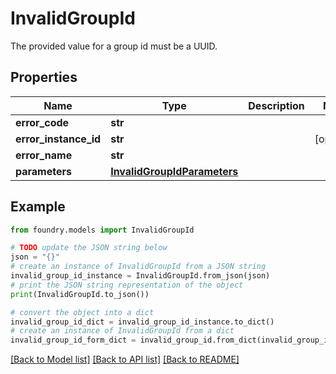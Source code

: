 # InvalidGroupId

The provided value for a group id must be a UUID.

## Properties

Name | Type | Description | Notes
------------ | ------------- | ------------- | -------------
**error_code** | **str** |  |
**error_instance_id** | **str** |  | \[optional\]
**error_name** | **str** |  |
**parameters** | [**InvalidGroupIdParameters**](InvalidGroupIdParameters.md) |  |

## Example

```python
from foundry.models import InvalidGroupId

# TODO update the JSON string below
json = "{}"
# create an instance of InvalidGroupId from a JSON string
invalid_group_id_instance = InvalidGroupId.from_json(json)
# print the JSON string representation of the object
print(InvalidGroupId.to_json())

# convert the object into a dict
invalid_group_id_dict = invalid_group_id_instance.to_dict()
# create an instance of InvalidGroupId from a dict
invalid_group_id_form_dict = invalid_group_id.from_dict(invalid_group_id_dict)
```

[\[Back to Model list\]](../README.md#documentation-for-models) [\[Back to API list\]](../README.md#documentation-for-api-endpoints) [\[Back to README\]](../README.md)

